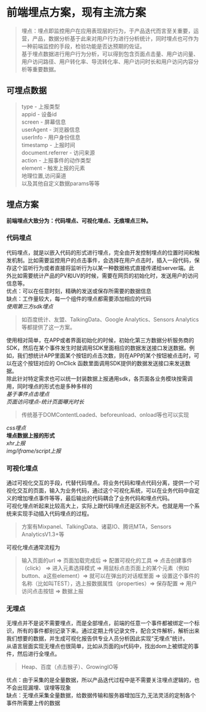 # 前端埋点方案，现有主流方案
>埋点：埋点即监控用户在应用表现层的行为，于产品迭代而言至关重要，运营，产品，数据分析基于此来对用户行为进行分析统计，同时埋点也可作为一种前端监控的手段，检验功能是否达预期的佐证。  
>基于埋点数据进行用户行为分析，可以得到包含页面点击量、用户访问量、用户访问路径、用户转化率、导流转化率、用户访问时长和用户访问内容分析等重要数据。

## 可埋点数据
>type - 上报类型  
appid - 设备id  
screen - 屏幕信息  
userAgent - 浏览器信息  
userInfo - 用户身份信息  
timestamp - 上报时间  
document.referrer - 访问来源  
action - 上报事件的动作类型  
element - 触发上报的元素  
地理位置,访问渠道  
>以及其他自定义数据params等等  

## 埋点方案
**前端埋点大致分为：代码埋点、可视化埋点、无痕埋点三种。**
### 代码埋点
代码埋点，就是以嵌入代码的形式进行埋点，完全由开发控制埋点的位置时间和触发机制。比如需要监控用户的点击事件，会选择在用户点击时，插入一段代码，保存这个监听行为或者直接将监听行为以某一种数据格式直接传递给server端。此外比如需要统计产品的PV和UV的时候，需要在网页的初始化时，发送用户的访问信息等。  
优点：可以在任意时刻，精确的发送或保存所需要的数据信息  
缺点：工作量较大，每一个组件的埋点都需要添加相应的代码  
*使用第三方sdk埋点*
>如百度统计、友盟、TalkingData、Google Analytics、Sensors Analytics等都提供了这一方案。

使用相对简单，在APP或者界面初始化的时候，初始化第三方数据分析服务商的SDK，然后在某个事件发生时就调用SDK里面相应的数据发送接口发送数据。例如，我们想统计APP里面某个按钮的点击次数，则在APP的某个按钮被点击时，可以在这个按钮对应的 OnClick 函数里面调用SDK提供的数据发送接口来发送数据。  
除此针对特定需求也可以统一封装数据上报通用sdk，各页面各业务模块按需调用，同时埋点的形式也是多种多样的  
*基于事件点击埋点*  
*页面访问埋点-统计页面曝光时长*  
>传统基于DOMContentLoaded、beforeunload、onload等也可以实现

*css埋点*  
**埋点数据上报的形式**  
*xhr上报*  
*img/iframe/script上报*  
### 可视化埋点
通过可视化交互的手段，代替代码埋点。将业务代码和埋点代码分离，提供一个可视化交互的页面，输入为业务代码，通过这个可视化系统，可以在业务代码中自定义的增加埋点事件等等，最后输出的代码耦合了业务代码和埋点代码。  
可视化埋点听起来比较高大上，实际上跟代码埋点还是区别不大。也就是用一个系统来实现手动插入代码埋点的过程。  
>方案有Mixpanel、TalkingData、诸葛IO、腾讯MTA，Sensors AnalyticsV1.3+等

可视化埋点通常流程为
>输入页面的url =>
页面加载完成后 =>
配置可视化的工具 =>
点击创建事件（click） =>
进入元素选择模式 =>
用鼠标点击页面上的某个元素（例如button、a这些element）=>
就可以在弹出的对话框里面 =>
设置这个事件的名称（比如叫TEST），选上报数据属性（properties）=>
保存配置 =>
用户访问点击按钮 =>
>数据上报

### 无埋点
无埋点并不是说不需要埋点，而是全部埋点，前端的任意一个事件都被绑定一个标识，所有的事件都别记录下来。通过定期上传记录文件，配合文件解析，解析出来我们想要的数据，并生成可视化报告供专业人员分析因此实现“无埋点”统计。  
从语言层面实现无埋点也很简单，比如从页面的js代码中，找出dom上被绑定的事件，然后进行全埋点。  
>Heap、百度（点击猴子）、GrowingIO等

优点：由于采集的是全量数据，所以产品迭代过程中是不需要关注埋点逻辑的，也不会出现漏埋、误埋等现象  
缺点：无埋点采集全量数据，给数据传输和服务器增加压力,无法灵活的定制各个事件所需要上传的数据
